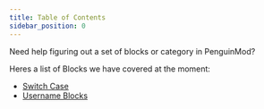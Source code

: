 ```yaml
---
title: Table of Contents
sidebar_position: 0
---
```


Need help figuring out a set of blocks or category in PenguinMod?

Heres a list of Blocks we have covered at the moment:
- [Switch Case](./switch-case)
- [Username Blocks](../username)